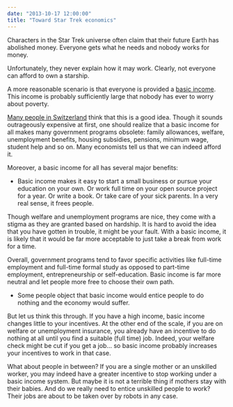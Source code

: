 ```yaml
---
date: "2013-10-17 12:00:00"
title: "Toward Star Trek economics"
---
```




Characters in the Star Trek universe often claim that their future Earth has abolished money. Everyone gets what he needs and nobody works for money.

Unfortunately, they never explain how it may work. Clearly, not everyone can afford to own a starship.

A more reasonable scenario is that everyone is provided a [basic income](https://en.wikipedia.org/wiki/Basic_income). This income is probably sufficiently large that nobody has ever to worry about poverty.

[Many people in Switzerland](http://www.salon.com/2013/10/11/rather_than_savage_cuts_switzerland_considers_star_trek_economics/) think that this is a good idea. Though it sounds outrageously expensive at first, one should realize that a basic income for all makes many government programs obsolete: family allowances, welfare, unemployment benefits, housing subsidies, pensions, minimum wage, student help and so on. Many economists tell us that we can indeed afford it.

Moreover, a basic income for all has several major benefits:

- Basic income makes it easy to start a small business or pursue your education on your own. Or work full time on your open source project for a year. Or write a book. Or take care of your sick parents. In a very real sense, it frees people.

Though welfare and unemployment programs are nice, they come with a stigma as they are granted based on hardship. It is hard to avoid the idea that you have gotten in trouble, it might be your fault. With a basic income, it is likely that it would be far more acceptable to just take a break from work for a time.

Overall, government programs tend to favor specific activities like full-time employment and full-time formal study as opposed to part-time employment, entrepreneurship or self-education. Basic income is far more neutral and let people more free to choose their own path. 
- Some people object that basic income would entice people to do nothing and the economy would suffer.

But let us think this through. If you have a high income, basic income changes little to your incentives. At the other end of the scale, if you are on welfare or unemployment insurance, you already have an incentive to do nothing at all until you find a suitable (full time) job. Indeed, your welfare check might be cut if you get a job&hellip; so basic income probably increases your incentives to work in that case.

What about people in between? If you are a single mother or an unskilled worker, you may indeed have a greater incentive to stop working under a basic income system. But maybe it is not a terrible thing if mothers stay with their babies. And do we really need to entice unskilled people to work? Their jobs are about to be taken over by robots in any case.


